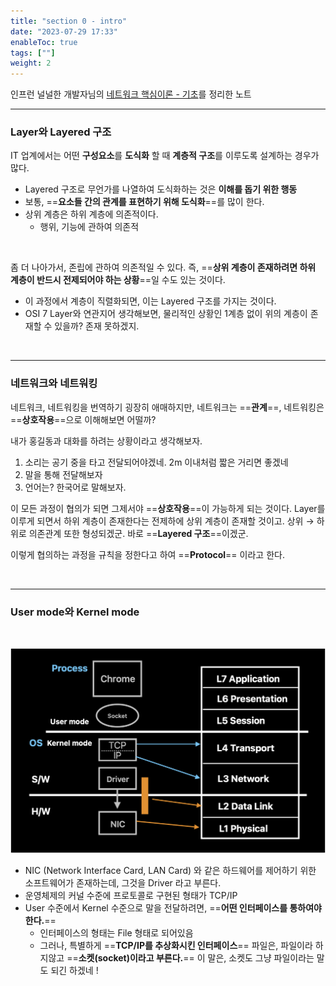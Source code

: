 ```yaml
---
title: "section 0 - intro"
date: "2023-07-29 17:33"
enableToc: true
tags: [""]
weight: 2
---
```


인프런 널널한 개발자님의 <a href='https://www.inflearn.com/course/%EB%84%A4%ED%8A%B8%EC%9B%8C%ED%81%AC-%ED%95%B5%EC%8B%AC%EC%9D%B4%EB%A1%A0-%EA%B8%B0%EC%B4%88' target='_blank'>네트워크 핵심이론 - 기초</a>를 정리한 노트

<hr>

### Layer와 Layered 구조

IT 업계에서는 어떤 **구성요소**를 **도식화** 할 때 **계층적 구조**를 이루도록 설계하는 경우가 많다.

- Layered 구조로 무언가를 나열하여 도식화하는 것은 **이해를 돕기 위한 행동**
- 보통, ==**요소들 간의 관계를 표현하기 위해 도식화**==를 많이 한다.
- 상위 계층은 하위 계층에 의존적이다. 
	- 행위, 기능에 관하여 의존적

<br>

좀 더 나아가서, 존립에 관하여 의존적일 수 있다. 즉, ==**상위 계층이 존재하려면 하위 계층이 반드시 전제되어야 하는 상황**==일 수도 있는 것이다.
- 이 과정에서 계층이 직렬화되면, 이는 Layered 구조를 가지는 것이다.
- OSI 7 Layer와 연관지어 생각해보면, 물리적인 상황인 1계층 없이 위의 계층이 존재할 수 있을까? 존재 못하겠지.

<br>

<hr>

### 네트워크와 네트워킹

네트워크, 네트워킹을 번역하기 굉장히 애매하지만, 네트워크는 ==**관계**==, 네트워킹은 ==**상호작용**==으로 이해해보면 어떨까?

내가 홍길동과 대화를 하려는 상황이라고 생각해보자.
1. 소리는 공기 중을 타고 전달되어야겠네. 2m 이내처럼 짧은 거리면 좋겠네
2. 말을 통해 전달해보자
3. 언어는? 한국어로 말해보자.

이 모든 과정이 협의가 되면 그제서야 ==**상호작용**==이 가능하게 되는 것이다. Layer를 이루게 되면서 하위 계층이 존재한다는 전제하에 상위 계층이 존재할 것이고. 상위 → 하위로 의존관계 또한 형성되겠군. 바로 ==**Layered 구조**==이겠군.

이렇게 협의하는 과정을 규칙을 정한다고 하여 ==**Protocol**== 이라고 한다.

<br>

<hr>

### User mode와 Kernel mode

<br>

![](brain/image/section0-1.png)

- NIC (Network Interface Card, LAN Card) 와 같은 하드웨어를 제어하기 위한 소프트웨어가 존재하는데, 그것을 Driver 라고 부른다.
- 운영체제의 커널 수준에 프로토콜로 구현된 형태가 TCP/IP
- User 수준에서 Kernel 수준으로 말을 전달하려면, ==**어떤 인터페이스를 통하여야 한다.**==
	- 인터페이스의 형태는 File 형태로 되어있음
	- 그러나, 특별하게 ==**TCP/IP를 추상화시킨 인터페이스**== 파일은, 파일이라 하지않고 ==**소켓(socket)이라고 부른다.**== 이 말은, 소켓도 그냥 파일이라는 말도 되긴 하겠네 !
